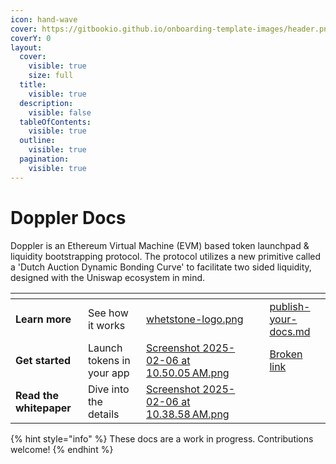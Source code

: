 ```yaml
---
icon: hand-wave
cover: https://gitbookio.github.io/onboarding-template-images/header.png
coverY: 0
layout:
  cover:
    visible: true
    size: full
  title:
    visible: true
  description:
    visible: false
  tableOfContents:
    visible: true
  outline:
    visible: true
  pagination:
    visible: true
---
```


# Doppler Docs

Doppler is an Ethereum Virtual Machine (EVM) based token launchpad & liquidity bootstrapping protocol. The protocol utilizes a new primitive called a 'Dutch Auction Dynamic Bonding Curve' to facilitate two sided liquidity, designed with the Uniswap ecosystem in mind.&#x20;

<table data-view="cards"><thead><tr><th></th><th></th><th data-hidden data-card-cover data-type="files"></th><th data-hidden></th><th data-hidden data-type="content-ref"></th></tr></thead><tbody><tr><td><strong>Learn more</strong></td><td>See how it works</td><td><a href=".gitbook/assets/whetstone-logo.png">whetstone-logo.png</a></td><td></td><td><a href="getting-started/publish-your-docs.md">publish-your-docs.md</a></td></tr><tr><td><strong>Get started</strong></td><td>Launch tokens in your app</td><td><a href=".gitbook/assets/Screenshot 2025-02-06 at 10.50.05 AM.png">Screenshot 2025-02-06 at 10.50.05 AM.png</a></td><td></td><td><a href="broken-reference">Broken link</a></td></tr><tr><td><strong>Read the whitepaper</strong></td><td>Dive into the details </td><td><a href=".gitbook/assets/Screenshot 2025-02-06 at 10.38.58 AM.png">Screenshot 2025-02-06 at 10.38.58 AM.png</a></td><td></td><td></td></tr></tbody></table>

{% hint style="info" %}
These docs are a work in progress. Contributions welcome!&#x20;
{% endhint %}
